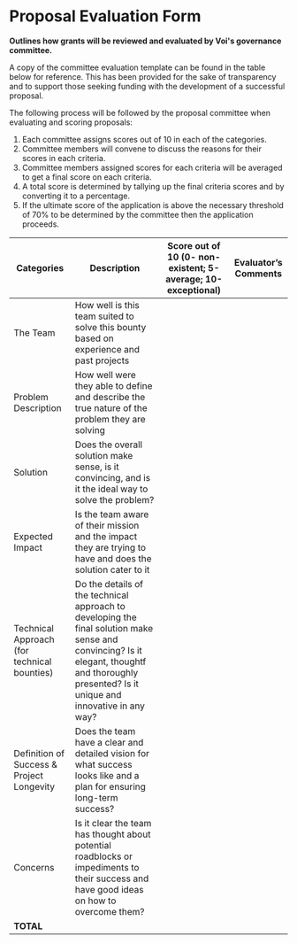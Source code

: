 # **Proposal Evaluation Form**
**Outlines how grants will be reviewed and evaluated by Voi's governance committee.**

A copy of the committee evaluation template can be found in the table below for reference. This has been provided for the sake of transparency and to support those seeking funding with the development of a successful proposal. 

The following process will be followed by the proposal committee when evaluating and scoring proposals: 

1. Each committee assigns scores out of 10 in each of the categories.
2. Committee members will convene to discuss the reasons for their scores in each criteria.
3. Committee members assigned scores for each criteria will be averaged to get a final score on each criteria.
4. A total score is determined by tallying up the final criteria scores and by converting it to a percentage.
5. If the ultimate score of the application is above the necessary threshold of 70% to be determined by the committee then the application proceeds.

| Categories | Description | Score out of 10 (0- non-existent; 5-average; 10-exceptional) | Evaluator’s  Comments |
| ---------- | ----------- | ------------------------------------------------------------ | --------------------- |
| The Team   | How well is this team suited to solve this bounty based on experience and past projects |
| Problem Description | How well were they able to define and describe the true nature of the problem they are solving |
| Solution | Does the overall solution make sense, is it convincing, and is it the ideal way to solve the problem? |
| Expected Impact | Is the team aware of their mission and the impact they are trying to have and does the solution cater to it |
| Technical Approach (for technical bounties) | Do the details of the technical approach to developing the final solution make sense and convincing? Is it elegant, thoughtf and thoroughly presented? Is it unique and innovative in any way? |
| Definition of Success & Project Longevity | Does the team have a clear and detailed vision for what success looks like and a plan for ensuring long-term success? |
| Concerns | Is it clear the team has thought about potential roadblocks or impediments to their success and have good ideas on how to overcome them? 
| **TOTAL** |  |

